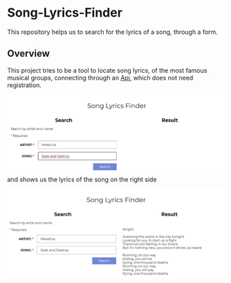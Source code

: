 # Song-Lyrics-Finder

This repository helps us to search for the lyrics of a song, through a form.

## Overview 

This project tries to be a tool to locate song lyrics, of the most famous musical groups, connecting through an [Api], which does not need registration.

[Api]: (https://api.lyrics.ovh/v1/Metallica/Seek%20&%20Destroy);


![](menu.png)
and shows us the lyrics of the song on the right side

![](lyrics.png)